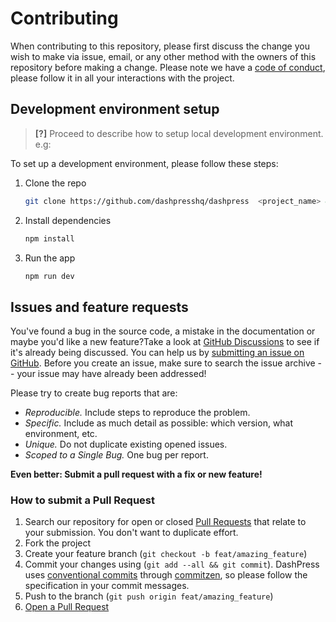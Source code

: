# Contributing

When contributing to this repository, please first discuss the change you wish to make via issue, email, or any other method with the owners of this repository before making a change.
Please note we have a [code of conduct](CODE_OF_CONDUCT.md), please follow it in all your interactions with the project.

## Development environment setup

> **[?]**
> Proceed to describe how to setup local development environment.
> e.g:

To set up a development environment, please follow these steps:

1. Clone the repo

   ```sh
   git clone https://github.com/dashpresshq/dashpress  <project_name> && cd <project_name>
   ```

2. Install dependencies

   ```sh
   npm install
   ```

3. Run the app

   ```sh
   npm run dev
   ```


## Issues and feature requests

You've found a bug in the source code, a mistake in the documentation or maybe you'd like a new feature?Take a look at [GitHub Discussions](https://github.com/dashpresshq/dashpress/discussions) to see if it's already being discussed.  You can help us by [submitting an issue on GitHub](https://github.com/dashpresshq/dashpress/issues). Before you create an issue, make sure to search the issue archive -- your issue may have already been addressed!

Please try to create bug reports that are:

- _Reproducible._ Include steps to reproduce the problem.
- _Specific._ Include as much detail as possible: which version, what environment, etc.
- _Unique._ Do not duplicate existing opened issues.
- _Scoped to a Single Bug._ One bug per report.

**Even better: Submit a pull request with a fix or new feature!**

### How to submit a Pull Request

1. Search our repository for open or closed
   [Pull Requests](https://github.com/dashpresshq/dashpress/pulls)
   that relate to your submission. You don't want to duplicate effort.
2. Fork the project
3. Create your feature branch (`git checkout -b feat/amazing_feature`)
4. Commit your changes using (`git add --all && git commit`). DashPress uses [conventional commits](https://www.conventionalcommits.org) through [commitzen](http://commitizen.github.io/cz-cli/), so please follow the specification in your commit messages.
5. Push to the branch (`git push origin feat/amazing_feature`)
6. [Open a Pull Request](https://github.com/dashpresshq/dashpress/compare?expand=1)
